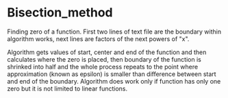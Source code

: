 # Bisection_method
Finding zero of a function.
First two lines of text file are the boundary within algorithm works, next lines are factors of the next powers of "x".

Algorithm gets values of start, center and end of the function and then calculates where the zero is placed, then boundary of the function is shrinked into half and the whole process repeats to the point where approximation (known as epsilon) is smaller than difference between start and end of the boundary. Algorithm does work only if function has only one zero but it is not limited to linear functions.
